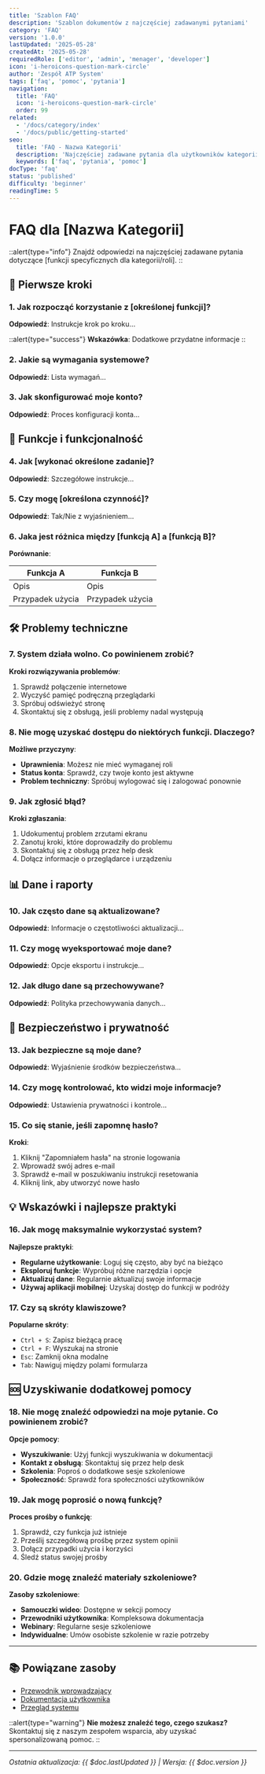 ```yaml
---
title: 'Szablon FAQ'
description: 'Szablon dokumentów z najczęściej zadawanymi pytaniami'
category: 'FAQ'
version: '1.0.0'
lastUpdated: '2025-05-28'
createdAt: '2025-05-28'
requiredRole: ['editor', 'admin', 'menager', 'developer'] 
icon: 'i-heroicons-question-mark-circle'
author: 'Zespół ATP System'
tags: ['faq', 'pomoc', 'pytania']
navigation:
  title: 'FAQ'
  icon: 'i-heroicons-question-mark-circle'
  order: 99
related:
  - '/docs/category/index'
  - '/docs/public/getting-started'
seo:
  title: 'FAQ - Nazwa Kategorii'
  description: 'Najczęściej zadawane pytania dla użytkowników kategorii'
  keywords: ['faq', 'pytania', 'pomoc']
docType: 'faq'
status: 'published'
difficulty: 'beginner'
readingTime: 5
---
```


# FAQ dla [Nazwa Kategorii]

::alert{type="info"}
Znajdź odpowiedzi na najczęściej zadawane pytania dotyczące [funkcji specyficznych dla kategorii/roli].
::

## 🚀 Pierwsze kroki

### 1. Jak rozpocząć korzystanie z [określonej funkcji]?

**Odpowiedź**: Instrukcje krok po kroku...

::alert{type="success"}
**Wskazówka**: Dodatkowe przydatne informacje
::

### 2. Jakie są wymagania systemowe?

**Odpowiedź**: Lista wymagań...

### 3. Jak skonfigurować moje konto?

**Odpowiedź**: Proces konfiguracji konta...

## 🔧 Funkcje i funkcjonalność

### 4. Jak [wykonać określone zadanie]?

**Odpowiedź**: Szczegółowe instrukcje...

### 5. Czy mogę [określona czynność]?

**Odpowiedź**: Tak/Nie z wyjaśnieniem...

### 6. Jaka jest różnica między [funkcją A] a [funkcją B]?

**Porównanie**:

| Funkcja A | Funkcja B |
|-----------|-----------|
| Opis | Opis |
| Przypadek użycia | Przypadek użycia |

## 🛠️ Problemy techniczne

### 7. System działa wolno. Co powinienem zrobić?

**Kroki rozwiązywania problemów**:

1. Sprawdź połączenie internetowe
2. Wyczyść pamięć podręczną przeglądarki
3. Spróbuj odświeżyć stronę
4. Skontaktuj się z obsługą, jeśli problemy nadal występują

### 8. Nie mogę uzyskać dostępu do niektórych funkcji. Dlaczego?

**Możliwe przyczyny**:
- **Uprawnienia**: Możesz nie mieć wymaganej roli
- **Status konta**: Sprawdź, czy twoje konto jest aktywne
- **Problem techniczny**: Spróbuj wylogować się i zalogować ponownie

### 9. Jak zgłosić błąd?

**Kroki zgłaszania**:
1. Udokumentuj problem zrzutami ekranu
2. Zanotuj kroki, które doprowadziły do problemu
3. Skontaktuj się z obsługą przez help desk
4. Dołącz informacje o przeglądarce i urządzeniu

## 📊 Dane i raporty

### 10. Jak często dane są aktualizowane?

**Odpowiedź**: Informacje o częstotliwości aktualizacji...

### 11. Czy mogę wyeksportować moje dane?

**Odpowiedź**: Opcje eksportu i instrukcje...

### 12. Jak długo dane są przechowywane?

**Odpowiedź**: Polityka przechowywania danych...

## 🔐 Bezpieczeństwo i prywatność

### 13. Jak bezpieczne są moje dane?

**Odpowiedź**: Wyjaśnienie środków bezpieczeństwa...

### 14. Czy mogę kontrolować, kto widzi moje informacje?

**Odpowiedź**: Ustawienia prywatności i kontrole...

### 15. Co się stanie, jeśli zapomnę hasło?

**Kroki**:
1. Kliknij "Zapomniałem hasła" na stronie logowania
2. Wprowadź swój adres e-mail
3. Sprawdź e-mail w poszukiwaniu instrukcji resetowania
4. Kliknij link, aby utworzyć nowe hasło

## 💡 Wskazówki i najlepsze praktyki

### 16. Jak mogę maksymalnie wykorzystać system?

**Najlepsze praktyki**:
- **Regularne użytkowanie**: Loguj się często, aby być na bieżąco
- **Eksploruj funkcje**: Wypróbuj różne narzędzia i opcje
- **Aktualizuj dane**: Regularnie aktualizuj swoje informacje
- **Używaj aplikacji mobilnej**: Uzyskaj dostęp do funkcji w podróży

### 17. Czy są skróty klawiszowe?

**Popularne skróty**:
- `Ctrl + S`: Zapisz bieżącą pracę
- `Ctrl + F`: Wyszukaj na stronie
- `Esc`: Zamknij okna modalne
- `Tab`: Nawiguj między polami formularza

## 🆘 Uzyskiwanie dodatkowej pomocy

### 18. Nie mogę znaleźć odpowiedzi na moje pytanie. Co powinienem zrobić?

**Opcje pomocy**:
- **Wyszukiwanie**: Użyj funkcji wyszukiwania w dokumentacji
- **Kontakt z obsługą**: Skontaktuj się przez help desk
- **Szkolenia**: Poproś o dodatkowe sesje szkoleniowe
- **Społeczność**: Sprawdź fora społeczności użytkowników

### 19. Jak mogę poprosić o nową funkcję?

**Proces prośby o funkcję**:
1. Sprawdź, czy funkcja już istnieje
2. Prześlij szczegółową prośbę przez system opinii
3. Dołącz przypadki użycia i korzyści
4. Śledź status swojej prośby

### 20. Gdzie mogę znaleźć materiały szkoleniowe?

**Zasoby szkoleniowe**:
- **Samouczki wideo**: Dostępne w sekcji pomocy
- **Przewodniki użytkownika**: Kompleksowa dokumentacja
- **Webinary**: Regularne sesje szkoleniowe
- **Indywidualne**: Umów osobiste szkolenie w razie potrzeby

---

## 📚 Powiązane zasoby

- [Przewodnik wprowadzający](/docs/public/getting-started)
- [Dokumentacja użytkownika](/docs/category/index)
- [Przegląd systemu](/docs/public/index)

::alert{type="warning"}
**Nie możesz znaleźć tego, czego szukasz?** Skontaktuj się z naszym zespołem wsparcia, aby uzyskać spersonalizowaną pomoc.
::

---

*Ostatnia aktualizacja: {{ $doc.lastUpdated }} | Wersja: {{ $doc.version }}*
